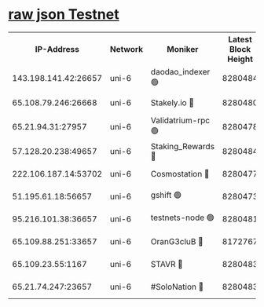 [raw json Testnet](https://rpc-check.junot.stavr.tech/junot/rpc-junot-result.json)
=


<table><tr><th>IP-Address</th><th>Network</th><th>Moniker</th><th>Latest Block Height</th><th>Earliest Block Height</th><th>Catching Up</th><th>Tx Index</th><th>Voting Power</th><th>Scan Time</th></tr><tr><td>143.198.141.42:26657</td><td>uni-6</td><td>daodao_indexer 🟢</td><td>8280484</td><td>1</td><td>False</td><td>off</td><td>0</td><td>2024-02-24T10:12:25.365405467UTC</td></tr><tr><td>65.108.79.246:26668</td><td>uni-6</td><td>Stakely.io 🔴</td><td>8280480</td><td>1570872</td><td>False</td><td>on</td><td>11</td><td>2024-02-24T10:12:14.944719050UTC</td></tr><tr><td>65.21.94.31:27957</td><td>uni-6</td><td>Validatrium-rpc 🟢</td><td>8280478</td><td>2943363</td><td>False</td><td>on</td><td>0</td><td>2024-02-24T10:12:10.369133941UTC</td></tr><tr><td>57.128.20.238:49657</td><td>uni-6</td><td>Staking_Rewards 🔴</td><td>8280484</td><td>6514618</td><td>False</td><td>on</td><td>1008</td><td>2024-02-24T10:12:25.670359723UTC</td></tr><tr><td>222.106.187.14:53702</td><td>uni-6</td><td>Cosmostation 🔴</td><td>8280477</td><td>7473037</td><td>False</td><td>on</td><td>109003</td><td>2024-02-24T10:12:07.937558102UTC</td></tr><tr><td>51.195.61.18:56657</td><td>uni-6</td><td>gshift 🟢</td><td>8280473</td><td>7691417</td><td>False</td><td>on</td><td>0</td><td>2024-02-24T10:11:57.819296136UTC</td></tr><tr><td>95.216.101.38:36657</td><td>uni-6</td><td>testnets-node 🟢</td><td>8280481</td><td>8116304</td><td>False</td><td>on</td><td>0</td><td>2024-02-24T10:12:17.419445019UTC</td></tr><tr><td>65.109.88.251:33657</td><td>uni-6</td><td>OranG3cluB 🔴</td><td>8172767</td><td>8146563</td><td>False</td><td>on</td><td>11</td><td>2024-02-24T10:12:30.131067092UTC</td></tr><tr><td>65.109.23.55:1167</td><td>uni-6</td><td>STAVR 🔴</td><td>8280483</td><td>8207211</td><td>False</td><td>off</td><td>6054</td><td>2024-02-24T10:12:21.917865596UTC</td></tr><tr><td>65.21.74.247:23657</td><td>uni-6</td><td>#SoloNation 🔴</td><td>8280483</td><td>8237483</td><td>False</td><td>on</td><td>112</td><td>2024-02-24T10:12:24.417969237UTC</td></tr></table>